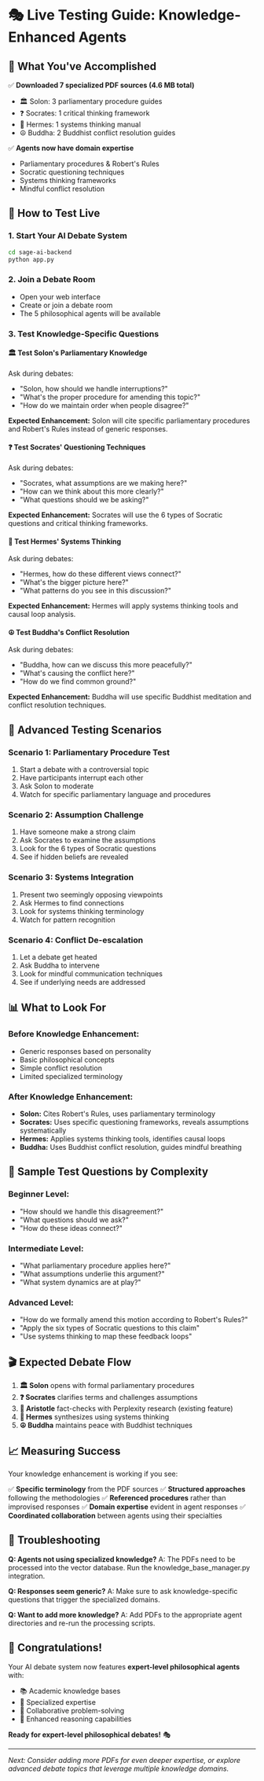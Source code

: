 # 🎭 Live Testing Guide: Knowledge-Enhanced Agents

## 🎊 What You've Accomplished

✅ **Downloaded 7 specialized PDF sources (4.6 MB total)**
- 🏛️ Solon: 3 parliamentary procedure guides
- ❓ Socrates: 1 critical thinking framework
- 🌉 Hermes: 1 systems thinking manual  
- ☮️ Buddha: 2 Buddhist conflict resolution guides

✅ **Agents now have domain expertise**
- Parliamentary procedures & Robert's Rules
- Socratic questioning techniques
- Systems thinking frameworks
- Mindful conflict resolution

## 🚀 How to Test Live

### 1. Start Your AI Debate System
```bash
cd sage-ai-backend
python app.py
```

### 2. Join a Debate Room
- Open your web interface
- Create or join a debate room
- The 5 philosophical agents will be available

### 3. Test Knowledge-Specific Questions

#### 🏛️ Test Solon's Parliamentary Knowledge
Ask during debates:
- "Solon, how should we handle interruptions?"
- "What's the proper procedure for amending this topic?"
- "How do we maintain order when people disagree?"

**Expected Enhancement:** Solon will cite specific parliamentary procedures and Robert's Rules instead of generic responses.

#### ❓ Test Socrates' Questioning Techniques  
Ask during debates:
- "Socrates, what assumptions are we making here?"
- "How can we think about this more clearly?"
- "What questions should we be asking?"

**Expected Enhancement:** Socrates will use the 6 types of Socratic questions and critical thinking frameworks.

#### 🌉 Test Hermes' Systems Thinking
Ask during debates:
- "Hermes, how do these different views connect?"
- "What's the bigger picture here?"
- "What patterns do you see in this discussion?"

**Expected Enhancement:** Hermes will apply systems thinking tools and causal loop analysis.

#### ☮️ Test Buddha's Conflict Resolution
Ask during debates:
- "Buddha, how can we discuss this more peacefully?"
- "What's causing the conflict here?"
- "How do we find common ground?"

**Expected Enhancement:** Buddha will use specific Buddhist meditation and conflict resolution techniques.

## 🎯 Advanced Testing Scenarios

### Scenario 1: Parliamentary Procedure Test
1. Start a debate with a controversial topic
2. Have participants interrupt each other
3. Ask Solon to moderate
4. Watch for specific parliamentary language and procedures

### Scenario 2: Assumption Challenge
1. Have someone make a strong claim
2. Ask Socrates to examine the assumptions
3. Look for the 6 types of Socratic questions
4. See if hidden beliefs are revealed

### Scenario 3: Systems Integration
1. Present two seemingly opposing viewpoints
2. Ask Hermes to find connections
3. Look for systems thinking terminology
4. Watch for pattern recognition

### Scenario 4: Conflict De-escalation
1. Let a debate get heated
2. Ask Buddha to intervene
3. Look for mindful communication techniques
4. See if underlying needs are addressed

## 📊 What to Look For

### Before Knowledge Enhancement:
- Generic responses based on personality
- Basic philosophical concepts
- Simple conflict resolution
- Limited specialized terminology

### After Knowledge Enhancement:
- **Solon:** Cites Robert's Rules, uses parliamentary terminology
- **Socrates:** Uses specific questioning frameworks, reveals assumptions systematically
- **Hermes:** Applies systems thinking tools, identifies causal loops
- **Buddha:** Uses Buddhist conflict resolution, guides mindful breathing

## 🧪 Sample Test Questions by Complexity

### Beginner Level:
- "How should we handle this disagreement?"
- "What questions should we ask?"
- "How do these ideas connect?"

### Intermediate Level:
- "What parliamentary procedure applies here?"
- "What assumptions underlie this argument?"
- "What system dynamics are at play?"

### Advanced Level:
- "How do we formally amend this motion according to Robert's Rules?"
- "Apply the six types of Socratic questions to this claim"
- "Use systems thinking to map these feedback loops"

## 🎬 Expected Debate Flow

1. **🏛️ Solon** opens with formal parliamentary procedures
2. **❓ Socrates** clarifies terms and challenges assumptions
3. **🧠 Aristotle** fact-checks with Perplexity research (existing feature)
4. **🌉 Hermes** synthesizes using systems thinking
5. **☮️ Buddha** maintains peace with Buddhist techniques

## 📈 Measuring Success

Your knowledge enhancement is working if you see:

✅ **Specific terminology** from the PDF sources
✅ **Structured approaches** following the methodologies
✅ **Referenced procedures** rather than improvised responses
✅ **Domain expertise** evident in agent responses
✅ **Coordinated collaboration** between agents using their specialties

## 🔧 Troubleshooting

**Q: Agents not using specialized knowledge?**
A: The PDFs need to be processed into the vector database. Run the knowledge_base_manager.py integration.

**Q: Responses seem generic?**
A: Make sure to ask knowledge-specific questions that trigger the specialized domains.

**Q: Want to add more knowledge?**
A: Add PDFs to the appropriate agent directories and re-run the processing scripts.

## 🎊 Congratulations!

Your AI debate system now features **expert-level philosophical agents** with:
- 📚 Academic knowledge bases
- 🎯 Specialized expertise 
- 🤝 Collaborative problem-solving
- 🧠 Enhanced reasoning capabilities

**Ready for expert-level philosophical debates!** 🎭

---

*Next: Consider adding more PDFs for even deeper expertise, or explore advanced debate topics that leverage multiple knowledge domains.* 